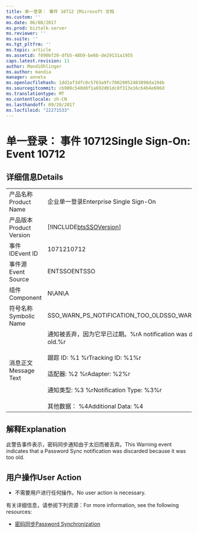 ```yaml
---
title: 单一登录： 事件 10712 |Microsoft 文档
ms.custom: ''
ms.date: 06/08/2017
ms.prod: biztalk-server
ms.reviewer: ''
ms.suite: ''
ms.tgt_pltfrm: ''
ms.topic: article
ms.assetid: f890bf20-dfb5-48b9-be6b-de29131a1955
caps.latest.revision: 11
author: MandiOhlinger
ms.author: mandia
manager: anneta
ms.openlocfilehash: 1dd2af3dfc0c5763a9fc70829052483890da194b
ms.sourcegitcommit: cb908c540d8f1a692d01dc8f313e16cb4b4e696d
ms.translationtype: MT
ms.contentlocale: zh-CN
ms.lasthandoff: 09/20/2017
ms.locfileid: "22271533"
---
```

# <a name="single-sign-on-event-10712"></a><span data-ttu-id="dd056-102">单一登录： 事件 10712</span><span class="sxs-lookup"><span data-stu-id="dd056-102">Single Sign-On: Event 10712</span></span>
## <a name="details"></a><span data-ttu-id="dd056-103">详细信息</span><span class="sxs-lookup"><span data-stu-id="dd056-103">Details</span></span>  
  
|||  
|-|-|  
|<span data-ttu-id="dd056-104">产品名称</span><span class="sxs-lookup"><span data-stu-id="dd056-104">Product Name</span></span>|<span data-ttu-id="dd056-105">企业单一登录</span><span class="sxs-lookup"><span data-stu-id="dd056-105">Enterprise Single Sign-On</span></span>|  
|<span data-ttu-id="dd056-106">产品版本</span><span class="sxs-lookup"><span data-stu-id="dd056-106">Product Version</span></span>|[!INCLUDE[btsSSOVersion](../includes/btsssoversion-md.md)]|  
|<span data-ttu-id="dd056-107">事件 ID</span><span class="sxs-lookup"><span data-stu-id="dd056-107">Event ID</span></span>|<span data-ttu-id="dd056-108">10712</span><span class="sxs-lookup"><span data-stu-id="dd056-108">10712</span></span>|  
|<span data-ttu-id="dd056-109">事件源</span><span class="sxs-lookup"><span data-stu-id="dd056-109">Event Source</span></span>|<span data-ttu-id="dd056-110">ENTSSO</span><span class="sxs-lookup"><span data-stu-id="dd056-110">ENTSSO</span></span>|  
|<span data-ttu-id="dd056-111">组件</span><span class="sxs-lookup"><span data-stu-id="dd056-111">Component</span></span>|<span data-ttu-id="dd056-112">N\A</span><span class="sxs-lookup"><span data-stu-id="dd056-112">N\A</span></span>|  
|<span data-ttu-id="dd056-113">符号名称</span><span class="sxs-lookup"><span data-stu-id="dd056-113">Symbolic Name</span></span>|<span data-ttu-id="dd056-114">SSO_WARN_PS_NOTIFICATION_TOO_OLD</span><span class="sxs-lookup"><span data-stu-id="dd056-114">SSO_WARN_PS_NOTIFICATION_TOO_OLD</span></span>|  
|<span data-ttu-id="dd056-115">消息正文</span><span class="sxs-lookup"><span data-stu-id="dd056-115">Message Text</span></span>|<span data-ttu-id="dd056-116">通知被丢弃，因为它早已过期。%r</span><span class="sxs-lookup"><span data-stu-id="dd056-116">A notification was discarded because it was too old.%r</span></span><br /><br /> <span data-ttu-id="dd056-117">跟踪 ID: %1 %r</span><span class="sxs-lookup"><span data-stu-id="dd056-117">Tracking ID: %1%r</span></span><br /><br /> <span data-ttu-id="dd056-118">适配器: %2 %r</span><span class="sxs-lookup"><span data-stu-id="dd056-118">Adapter: %2%r</span></span><br /><br /> <span data-ttu-id="dd056-119">通知类型: %3 %r</span><span class="sxs-lookup"><span data-stu-id="dd056-119">Notification Type: %3%r</span></span><br /><br /> <span data-ttu-id="dd056-120">其他数据： %4</span><span class="sxs-lookup"><span data-stu-id="dd056-120">Additional Data: %4</span></span>|  
  
## <a name="explanation"></a><span data-ttu-id="dd056-121">解释</span><span class="sxs-lookup"><span data-stu-id="dd056-121">Explanation</span></span>  
 <span data-ttu-id="dd056-122">此警告事件表示，密码同步通知由于太旧而被丢弃。</span><span class="sxs-lookup"><span data-stu-id="dd056-122">This Warning event indicates that a Password Sync notification was discarded because it was too old.</span></span>  
  
## <a name="user-action"></a><span data-ttu-id="dd056-123">用户操作</span><span class="sxs-lookup"><span data-stu-id="dd056-123">User Action</span></span>  
  
-   <span data-ttu-id="dd056-124">不需要用户进行任何操作。</span><span class="sxs-lookup"><span data-stu-id="dd056-124">No user action is necessary.</span></span>  
  
 <span data-ttu-id="dd056-125">有关详细信息，请参阅下列资源：</span><span class="sxs-lookup"><span data-stu-id="dd056-125">For more information, see the following resources:</span></span>  
  
-   [<span data-ttu-id="dd056-126">密码同步</span><span class="sxs-lookup"><span data-stu-id="dd056-126">Password Synchronization</span></span>](../core/password-synchronization2.md)